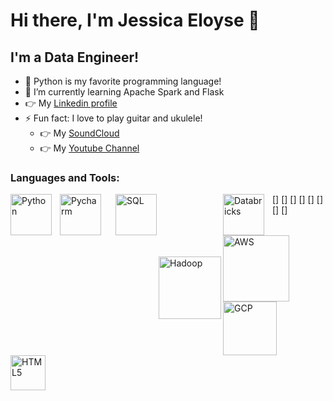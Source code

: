 # Hi there, I'm Jessica Eloyse 👋 

## I'm a Data Engineer!

- 🥰 Python is my favorite programming language!
- 🌱 I’m currently learning Apache Spark and Flask 
- 👉 My [Linkedin profile](https://www.linkedin.com/in/jessica-eloyse/)
- ⚡ Fun fact: I love to play guitar and ukulele! 
  - 👉 My [SoundCloud](https://soundcloud.com/jessica-eloyse)
  - 👉 My [Youtube Channel](https://www.youtube.com/JessicaEloyseAS)

### Languages and Tools:

[<img align="left" alt="Python" width="66px" src="https://upload.wikimedia.org/wikipedia/commons/thumb/c/c3/Python-logo-notext.svg/1200px-Python-logo-notext.svg.png" style="padding-right:10px;" />]
[<img align="left" alt="Pycharm" width="66px" src="https://upload.wikimedia.org/wikipedia/commons/thumb/1/1d/PyCharm_Icon.svg/1024px-PyCharm_Icon.svg.png" style="padding-right:10px;" />]
[<img align="left" alt="SQL" width="66px" src="https://icons-for-free.com/iconfiles/png/512/file+sql+icon-1320183612970878250.png" style="padding-left:10px;" />]
[<img align="left" alt="Hadoop" width="100px" src="https://freepikpsd.com/file/2019/10/hadoop-png-6-1-Transparent-Images.png" style="padding-top:100px;" />]
[<img align="left" alt="Databricks" width="66px" src="https://images.squarespace-cdn.com/content/5bce4071ab1a620db382773e/1556566500508-TE4CHV8D8121MMWOAIY3/databricks.png?content-type=image%2Fpng" style="padding-right:10px;" />]
[<img align="left" alt="AWS" width="106px" src="https://logos-world.net/wp-content/uploads/2021/08/Amazon-Web-Services-AWS-Logo.png" style="padding-right:10px;" />]
[<img align="left" alt="GCP" width="86px" src="https://logodownload.org/wp-content/uploads/2021/06/google-cloud-logo-1.png" style="padding-right:10px;" />]
[<img align="left" alt="HTML5" width="56px" src="https://cdn.jsdelivr.net/gh/devicons/devicon/icons/html5/html5-original.svg" style="padding-right:10px;" />]
